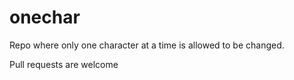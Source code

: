 # onechar

Repo where only one character at a time is allowed to be changed.

Pull requests are welcome 
